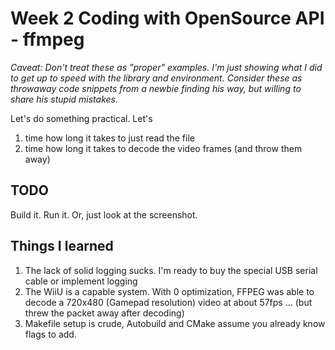 # Week 2  Coding with OpenSource API - ffmpeg  

_Caveat: Don't treat these as "proper" examples.  I'm just showing what I did to get up to 
speed with the library and environment.  Consider these as throwaway code snippets from a 
newbie finding his way, but willing to share his stupid mistakes._

Let's do something practical. Let's
1. time how long it takes to just read the file
1. time how long it takes to decode the video frames (and throw them away)

## TODO

Build it. Run it. Or, just look at the screenshot.

## Things I learned

1. The lack of solid logging sucks. I'm ready to buy the special USB serial cable or implement logging
2. The WiiU is a capable system.  With 0 optimization, FFPEG was able to decode a 720x480 (Gamepad resolution)
video at about 57fps ... (but threw the packet away after decoding)
3. Makefile setup is crude,  Autobuild and CMake assume you already know flags to add.

